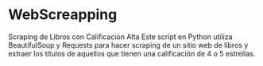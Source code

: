# WebScreapping
Scraping de Libros con Calificación Alta Este script en Python utiliza BeautifulSoup y Requests para hacer scraping de un sitio web de libros y extraer los títulos de aquellos que tienen una calificación de 4 o 5 estrellas.
